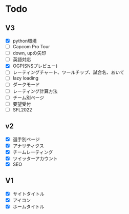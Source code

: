 # Todo

## V3

- [x] python環境
- [ ] Capcom Pro Tour
- [ ] down, upの矢印
- [ ] 英語対応
- [x] OGP(SNSプレビュー)
- [ ] レーティングチャート、ツールチップ、試合名、あいて
- [ ] lazy loading
- [ ] ダークモード
- [ ] レーティング計算方法
- [ ] チーム別ページ
- [ ] 要望受付
- [ ] SFL2022

## v2

- [x] 選手別ページ
- [x] アナリティクス
- [x] チームレーティング
- [x] ツイッターアカウント
- [x] SEO

## V1

- [x] サイトタイトル
- [x] アイコン
- [x] ホームタイトル
